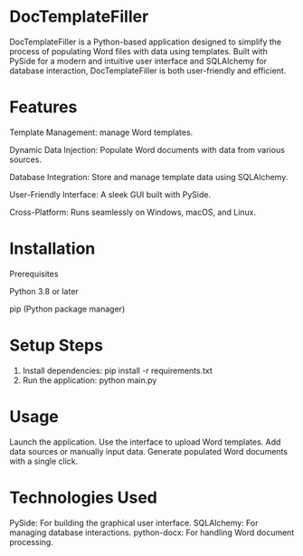 # DocTemplateFiller
DocTemplateFiller is a Python-based application designed to simplify the process of populating Word files with data using templates. Built with PySide for a modern and intuitive user interface and SQLAlchemy for database interaction, DocTemplateFiller is both user-friendly and efficient.

# Features

Template Management: manage Word templates.

Dynamic Data Injection: Populate Word documents with data from various sources.

Database Integration: Store and manage template data using SQLAlchemy.

User-Friendly Interface: A sleek GUI built with PySide.

Cross-Platform: Runs seamlessly on Windows, macOS, and Linux.

# Installation

Prerequisites

Python 3.8 or later

pip (Python package manager)

# Setup Steps

1. Install dependencies:
  pip install -r requirements.txt
2. Run the application:
  python main.py

# Usage

Launch the application.
Use the interface to upload Word templates.
Add data sources or manually input data.
Generate populated Word documents with a single click.

# Technologies Used
PySide: For building the graphical user interface.
SQLAlchemy: For managing database interactions.
python-docx: For handling Word document processing.
